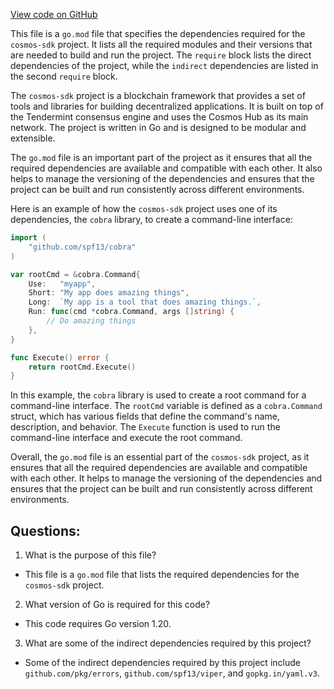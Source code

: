 [View code on GitHub](https://github.com/cosmos/cosmos-sdk.git/client/v2/go.mod)

This file is a `go.mod` file that specifies the dependencies required for the `cosmos-sdk` project. It lists all the required modules and their versions that are needed to build and run the project. The `require` block lists the direct dependencies of the project, while the `indirect` dependencies are listed in the second `require` block.

The `cosmos-sdk` project is a blockchain framework that provides a set of tools and libraries for building decentralized applications. It is built on top of the Tendermint consensus engine and uses the Cosmos Hub as its main network. The project is written in Go and is designed to be modular and extensible.

The `go.mod` file is an important part of the project as it ensures that all the required dependencies are available and compatible with each other. It also helps to manage the versioning of the dependencies and ensures that the project can be built and run consistently across different environments.

Here is an example of how the `cosmos-sdk` project uses one of its dependencies, the `cobra` library, to create a command-line interface:

```go
import (
    "github.com/spf13/cobra"
)

var rootCmd = &cobra.Command{
    Use:   "myapp",
    Short: "My app does amazing things",
    Long:  `My app is a tool that does amazing things.`,
    Run: func(cmd *cobra.Command, args []string) {
        // Do amazing things
    },
}

func Execute() error {
    return rootCmd.Execute()
}
```

In this example, the `cobra` library is used to create a root command for a command-line interface. The `rootCmd` variable is defined as a `cobra.Command` struct, which has various fields that define the command's name, description, and behavior. The `Execute` function is used to run the command-line interface and execute the root command.

Overall, the `go.mod` file is an essential part of the `cosmos-sdk` project, as it ensures that all the required dependencies are available and compatible with each other. It helps to manage the versioning of the dependencies and ensures that the project can be built and run consistently across different environments.
## Questions: 
 1. What is the purpose of this file?
- This file is a `go.mod` file that lists the required dependencies for the `cosmos-sdk` project.

2. What version of Go is required for this code?
- This code requires Go version 1.20.

3. What are some of the indirect dependencies required by this project?
- Some of the indirect dependencies required by this project include `github.com/pkg/errors`, `github.com/spf13/viper`, and `gopkg.in/yaml.v3`.